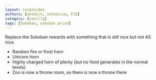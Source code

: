 ```yaml
---
layout: singleidea
authors: [aosdict, Setneicum, FIQ]
category: [vanilla]
tags: [sokoban, sokoban prize]
---
```

Replace the Sokoban rewards with something that is still nice but not AS nice.
* Random fire or frost horn
* Unicorn horn
* Highly charged horn of plenty (but no food generates in the normal levels)
* Zoo is now a throne room, so there is now a throne there

